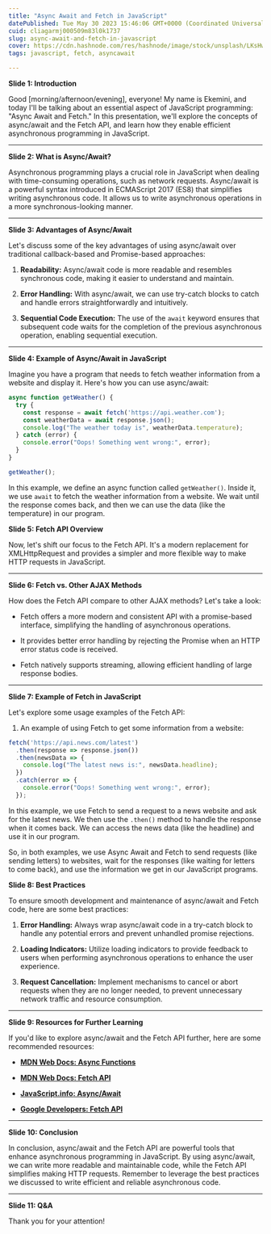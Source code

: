```yaml
---
title: "Async Await and Fetch in JavaScript"
datePublished: Tue May 30 2023 15:46:06 GMT+0000 (Coordinated Universal Time)
cuid: cliagarmj000509m83l0k1737
slug: async-await-and-fetch-in-javascript
cover: https://cdn.hashnode.com/res/hashnode/image/stock/unsplash/LKsHwgzyk7c/upload/7cbe390a8e4759c9c8f477cc062542b1.jpeg
tags: javascript, fetch, asyncawait

---
```


**Slide 1: Introduction**

Good \[morning/afternoon/evening\], everyone! My name is Ekemini, and today I'll be talking about an essential aspect of JavaScript programming: "Async Await and Fetch." In this presentation, we'll explore the concepts of async/await and the Fetch API, and learn how they enable efficient asynchronous programming in JavaScript.

---

**Slide 2: What is Async/Await?**

Asynchronous programming plays a crucial role in JavaScript when dealing with time-consuming operations, such as network requests. Async/await is a powerful syntax introduced in ECMAScript 2017 (ES8) that simplifies writing asynchronous code. It allows us to write asynchronous operations in a more synchronous-looking manner.

---

**Slide 3: Advantages of Async/Await**

Let's discuss some of the key advantages of using async/await over traditional callback-based and Promise-based approaches:

1. **Readability:** Async/await code is more readable and resembles synchronous code, making it easier to understand and maintain.
    
2. **Error Handling:** With async/await, we can use try-catch blocks to catch and handle errors straightforwardly and intuitively.
    
3. **Sequential Code Execution:** The use of the `await` keyword ensures that subsequent code waits for the completion of the previous asynchronous operation, enabling sequential execution.
    

---

**Slide 4: Example of Async/Await in JavaScript**

Imagine you have a program that needs to fetch weather information from a website and display it. Here's how you can use async/await:

```javascript
async function getWeather() {
  try {
    const response = await fetch('https://api.weather.com');
    const weatherData = await response.json();
    console.log("The weather today is", weatherData.temperature);
  } catch (error) {
    console.error("Oops! Something went wrong:", error);
  }
}

getWeather();
```

In this example, we define an async function called `getWeather()`. Inside it, we use `await` to fetch the weather information from a website. We wait until the response comes back, and then we can use the data (like the temperature) in our program.

**Slide 5: Fetch API Overview**

Now, let's shift our focus to the Fetch API. It's a modern replacement for XMLHttpRequest and provides a simpler and more flexible way to make HTTP requests in JavaScript.

---

**Slide 6: Fetch vs. Other AJAX Methods**

How does the Fetch API compare to other AJAX methods? Let's take a look:

* Fetch offers a more modern and consistent API with a promise-based interface, simplifying the handling of asynchronous operations.
    
* It provides better error handling by rejecting the Promise when an HTTP error status code is received.
    
* Fetch natively supports streaming, allowing efficient handling of large response bodies.
    

---

**Slide 7: Example of Fetch in JavaScript**

Let's explore some usage examples of the Fetch API:

1. An example of using Fetch to get some information from a website:
    

```javascript
fetch('https://api.news.com/latest')
  .then(response => response.json())
  .then(newsData => {
    console.log("The latest news is:", newsData.headline);
  })
  .catch(error => {
    console.error("Oops! Something went wrong:", error);
  });
```

In this example, we use Fetch to send a request to a news website and ask for the latest news. We then use the `.then()` method to handle the response when it comes back. We can access the news data (like the headline) and use it in our program.

So, in both examples, we use Async Await and Fetch to send requests (like sending letters) to websites, wait for the responses (like waiting for letters to come back), and use the information we get in our JavaScript programs.

**Slide 8: Best Practices**

To ensure smooth development and maintenance of async/await and Fetch code, here are some best practices:

1. **Error Handling:** Always wrap async/await code in a try-catch block to handle any potential errors and prevent unhandled promise rejections.
    
2. **Loading Indicators:** Utilize loading indicators to provide feedback to users when performing asynchronous operations to enhance the user experience.
    
3. **Request Cancellation:** Implement mechanisms to cancel or abort requests when they are no longer needed, to prevent unnecessary network traffic and resource consumption.
    

---

**Slide 9: Resources for Further Learning**

If you'd like to explore async/await and the Fetch API further, here are some recommended resources:

* [**MDN Web Docs: Async Functions**](https://developer.mozilla.org/en-US/docs/Web/JavaScript/Reference/Statements/async_function)
    
* [**MDN Web Docs: Fetch API**](https://developer.mozilla.org/en-US/docs/Web/API/Fetch_API)
    
* [**JavaScript.info**](http://JavaScript.info)[**: Async/Await**](https://javascript.info/async-await)
    
* [**Google Developers: Fetch API**](https://developers.google.com/web/updates/2015/03/introduction-to-fetch)
    

---

**Slide 10: Conclusion**

In conclusion, async/await and the Fetch API are powerful tools that enhance asynchronous programming in JavaScript. By using async/await, we can write more readable and maintainable code, while the Fetch API simplifies making HTTP requests. Remember to leverage the best practices we discussed to write efficient and reliable asynchronous code.

---

**Slide 11: Q&A**

Thank you for your attention!
